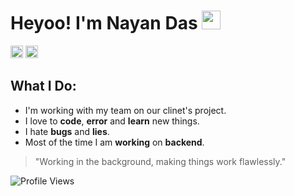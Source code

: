 
# Heyoo! I'm Nayan Das <img src="https://media.giphy.com/media/hvRJCLFzcasrR4ia7z/giphy.gif" width="30px">

<p align="left">  
<a href="https://discord.gg/32zMqPC" target="_blank"><img src="https://skillicons.dev/icons?i=discord" width="20" height="20" /></a>  
<a href="https://www.github.com/nayandas69" target="_blank"><img src="https://skillicons.dev/icons?i=github" width="20" height="20" /></a> 
</p>

## What I Do:
- I'm working with my team on our clinet's project.
- I love to **code**, **error** and **learn** new things.
- I hate **bugs** and **lies**.
- Most of the time I am **working** on **backend**.

> "Working in the background, making things work flawlessly."

![Profile Views](https://komarev.com/ghpvc/?username=nayandas69)
